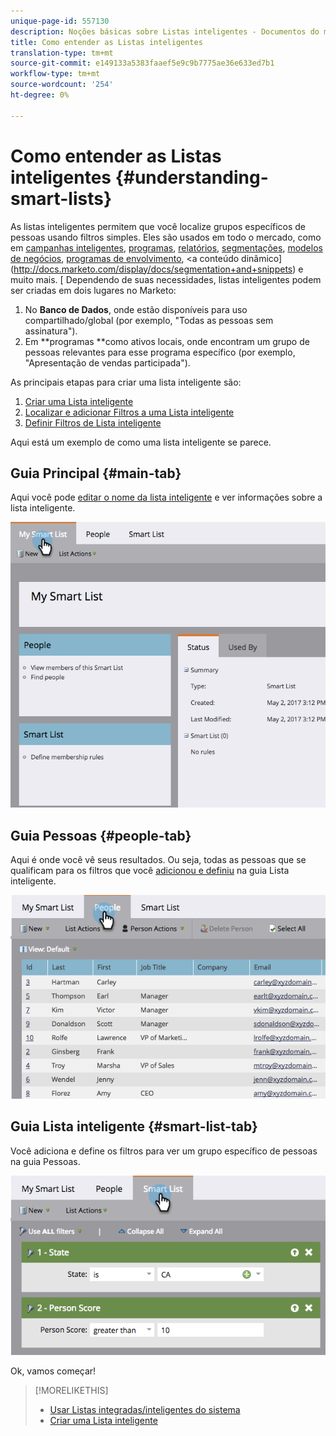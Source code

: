 ```yaml
---
unique-page-id: 557130
description: Noções básicas sobre Listas inteligentes - Documentos do marketing - Documentação do produto
title: Como entender as Listas inteligentes
translation-type: tm+mt
source-git-commit: e149133a5383faaef5e9c9b7775ae36e633ed7b1
workflow-type: tm+mt
source-wordcount: '254'
ht-degree: 0%

---
```



# Como entender as Listas inteligentes {#understanding-smart-lists}

As listas inteligentes permitem que você localize grupos específicos de pessoas usando filtros simples. Eles são usados em todo o mercado, como em [campanhas inteligentes](http://docs.marketo.com/display/docs/smart+campaigns), [programas](http://docs.marketo.com/display/docs/programs), [relatórios](http://docs.marketo.com/display/docs/basic+reporting), [segmentações](http://docs.marketo.com/display/docs/segmentation+and+snippets), [modelos de negócios](http://docs.marketo.com/display/docs/revenue+cycle+models), [programas de envolvimento](http://docs.marketo.com/display/docs/drip+nurturing), &lt;a conteúdo dinâmico](http://docs.marketo.com/display/docs/segmentation+and+snippets) e muito mais. [ Dependendo de suas necessidades, listas inteligentes podem ser criadas em dois lugares no Marketo:

1. No **Banco de Dados**, onde estão disponíveis para uso compartilhado/global (por exemplo, &quot;Todas as pessoas sem assinatura&quot;).
1. Em **programas **como ativos locais, onde encontram um grupo de pessoas relevantes para esse programa específico (por exemplo, &quot;Apresentação de vendas participada&quot;).

As principais etapas para criar uma lista inteligente são:

1. [Criar uma Lista inteligente](creating-a-smart-list/create-a-smart-list.md)
1. [Localizar e adicionar Filtros a uma Lista inteligente](creating-a-smart-list/find-and-add-filters-to-a-smart-list.md)
1. [Definir Filtros de Lista inteligente](creating-a-smart-list/define-smart-list-filters.md)

Aqui está um exemplo de como uma lista inteligente se parece.

## Guia Principal {#main-tab}

Aqui você pode [editar o nome da lista inteligente](../../../product-docs/core-marketo-concepts/miscellaneous/rename-a-marketo-asset.md) e ver informações sobre a lista inteligente.

![](assets/smartlist.png)

## Guia Pessoas {#people-tab}

Aqui é onde você vê seus resultados. Ou seja, todas as pessoas que se qualificam para os filtros que você [adicionou e definiu](creating-a-smart-list/find-and-add-filters-to-a-smart-list.md) na guia Lista inteligente.

![](assets/smartlist-people.png)

## Guia Lista inteligente {#smart-list-tab}

Você adiciona e define os filtros para ver um grupo específico de pessoas na guia Pessoas.

![](assets/smartlist-filters.png)

Ok, vamos começar!

>[!MORELIKETHIS]
>
>* [Usar Listas integradas/inteligentes do sistema](using-smart-lists/use-built-in-system-smart-lists.md)
>* [Criar uma Lista inteligente](creating-a-smart-list/create-a-smart-list.md)

>



